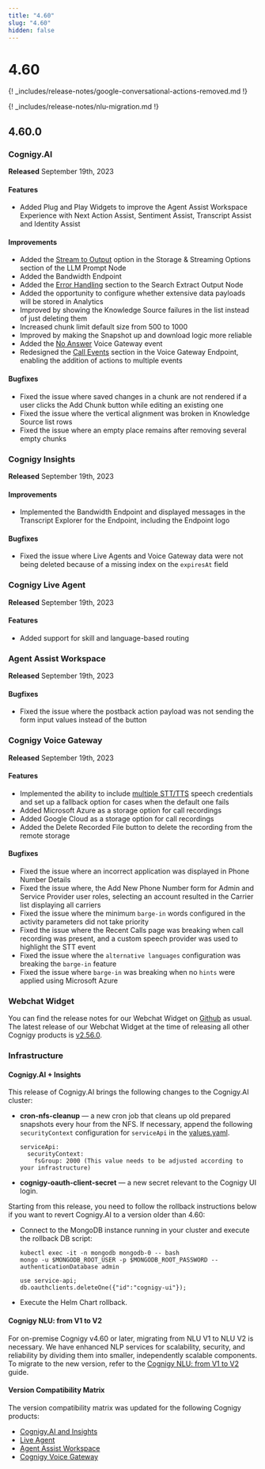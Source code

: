 ```yaml
---
title: "4.60"
slug: "4.60"
hidden: false
---
```


# 4.60

{! _includes/release-notes/google-conversational-actions-removed.md !}

{! _includes/release-notes/nlu-migration.md !}

## 4.60.0

### Cognigy.AI

**Released** September 19th, 2023

#### Features

- Added Plug and Play Widgets to improve the Agent Assist Workspace Experience with Next Action Assist, Sentiment Assist, Transcript Assist and Identity Assist

#### Improvements

- Added the [Stream to Output](../ai/flow-nodes/other-nodes/llm-prompt.md#storage--streaming-options) option in the Storage & Streaming Options section of the LLM Prompt Node
- Added the Bandwidth Endpoint
- Added the [Error Handling](../ai/flow-nodes/other-nodes/search-extract-output.md#error-handling) section to the Search Extract Output Node
- Added the opportunity to configure whether extensive data payloads will be stored in Analytics
- Improved by showing the Knowledge Source failures in the list instead of just deleting them
- Increased chunk limit default size from 500 to 1000
- Improved by making the Snapshot up and download logic more reliable
- Added the [No Answer](../voicegateway/references/events/NO_ANSWER.md) Voice Gateway event
- Redesigned the [Call Events](../ai/endpoints/cognigy-vg.md#call-events) section in the Voice Gateway Endpoint, enabling the addition of actions to multiple events

#### Bugfixes

- Fixed the issue where saved changes in a chunk are not rendered if a user clicks the Add Chunk button while editing an existing one
- Fixed the issue where the vertical alignment was broken in Knowledge Source list rows
- Fixed the issue where an empty place remains after removing several empty chunks

### Cognigy Insights

**Released** September 19th, 2023

#### Improvements

- Implemented the Bandwidth Endpoint and displayed messages in the Transcript Explorer for the Endpoint, including the Endpoint logo

#### Bugfixes

- Fixed the issue where Live Agents and Voice Gateway data were not being deleted because of a missing index on the `expiresAt` field

### Cognigy Live Agent

**Released** September 19th, 2023

#### Features

- Added support for skill and language-based routing

### Agent Assist Workspace

**Released** September 19th, 2023

#### Bugfixes

-  Fixed the issue where the postback action payload was not sending the form input values instead of the button

### Cognigy Voice Gateway

**Released** September 19th, 2023

#### Features

- Implemented the ability to include [multiple STT/TTS](../voicegateway/webapp/applications.md#add-additional-tts-and-stt-vendor) speech credentials and set up a fallback option for cases when the default one fails
- Added Microsoft Azure as a storage option for call recordings
- Added Google Cloud as a storage option for call recordings
- Added the Delete Recorded File button to delete the recording from the remote storage

#### Bugfixes

- Fixed the issue where an incorrect application was displayed in Phone Number Details
- Fixed the issue where, the Add New Phone Number form for Admin and Service Provider user roles, selecting an account resulted in the Carrier list displaying all carriers
- Fixed the issue where the minimum `barge-in` words configured in the activity parameters did not take priority
- Fixed the issue where the Recent Calls page was breaking when call recording was present, and a custom speech provider was used to highlight the STT event
- Fixed the issue where the `alternative languages` configuration was breaking the `barge-in` feature
- Fixed the issue where `barge-in` was breaking when no `hints` were applied using Microsoft Azure

### Webchat Widget

You can find the release notes for our Webchat Widget on [Github](https://github.com/Cognigy/WebchatWidget/releases) as usual. The latest release of our Webchat Widget at the time of releasing all other Cognigy products is [v2.56.0](https://github.com/Cognigy/WebchatWidget/releases/tag/v2.56.0).

### Infrastructure

#### Cognigy.AI + Insights

This release of Cognigy.AI brings the following changes to the Cognigy.AI cluster:

- **cron-nfs-cleanup** — a new cron job that cleans up old prepared snapshots every hour from the NFS.
  If necessary, append the following `securityContext` configuration for `serviceApi` in the [values.yaml](https://github.com/Cognigy/cognigy-ai-helm-chart#configuration).

    ```
    serviceApi:
      securityContext:
        fsGroup: 2000 (This value needs to be adjusted according to your infrastructure)
    ```

- **cognigy-oauth-client-secret** — a new secret relevant to the Cognigy UI login.

Starting from this release, you need to follow the rollback instructions below if you want to revert Cognigy.AI to a version older than 4.60:

- Connect to the MongoDB instance running in your cluster and execute the rollback DB script:

    ```
    kubectl exec -it -n mongodb mongodb-0 -- bash
    mongo -u $MONGODB_ROOT_USER -p $MONGODB_ROOT_PASSWORD --authenticationDatabase admin
    
    use service-api;
    db.oauthclients.deleteOne({"id":"cognigy-ui"}); 
    ```

- Execute the Helm Chart rollback.

#### Cognigy NLU: from V1 to V2

For on-premise Cognigy v4.60 or later, migrating from NLU V1 to NLU V2 is necessary. We have enhanced NLP services for scalability, security, and reliability by dividing them into smaller, independently scalable components. To migrate to the new version, refer to the [Cognigy NLU: from V1 to V2](../ai/installation/migration/from-nlu-v1-to-v2-migration.md) guide.

#### Version Compatibility Matrix

The version compatibility matrix was updated for the following Cognigy products:

- [Cognigy.AI and Insights](../ai/installation/version-compatibility-matrix.md)
- [Live Agent](../live-agent/installation/deployment/version-compatibility-matrix.md)
- [Agent Assist Workspace](../agent-assist/installation/version-compatibility-matrix.md)
- [Cognigy Voice Gateway](../voicegateway/installation/version-compatibility-matrix.md)